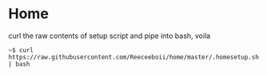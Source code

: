 # Home

curl the raw contents of setup script and pipe into bash, voila

`~$ curl https://raw.githubusercontent.com/Reeceeboii/home/master/.homesetup.sh | bash `